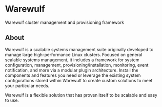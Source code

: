 # Warewulf
Warewulf cluster management and provisioning framework

## About
Warewulf is a scalable systems management suite originally developed to manage large high-performance 
Linux clusters. Focused on general scalable systems management, it includes a framework for system 
configuration, management, provisioning/installation, monitoring, event notification, and more via a 
modular plugin architecture. Install the components and features you need or leverage the existing 
system configurations stored within Warewulf to create custom solutions to meet your particular needs.

Warewulf is a flexible solution that has proven itself to be scalable and easy to use.

